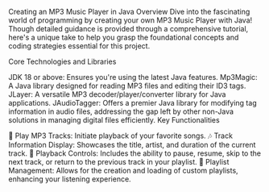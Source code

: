 Creating an MP3 Music Player in Java
Overview
Dive into the fascinating world of programming by creating your own MP3 Music Player with Java! Though detailed guidance is provided through a comprehensive tutorial, here's a unique take to help you grasp the foundational concepts and coding strategies essential for this project.

Core Technologies and Libraries

JDK 18 or above: Ensures you're using the latest Java features.
Mp3Magic: A Java library designed for reading MP3 files and editing their ID3 tags.
JLayer: A versatile MP3 decoder/player/converter library for Java applications.
JAudioTagger: Offers a premier Java library for modifying tag information in audio files, addressing the gap left by other non-Java solutions in managing digital files efficiently.
Key Functionalities

🎵 Play MP3 Tracks: Initiate playback of your favorite songs.
🎶 Track Information Display: Showcases the title, artist, and duration of the current track.
🔄 Playback Controls: Includes the ability to pause, resume, skip to the next track, or return to the previous track in your playlist.
📑 Playlist Management: Allows for the creation and loading of custom playlists, enhancing your listening experience.
